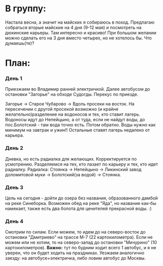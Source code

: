 # В группу:
Настала весна, а значит на майских я собираюсь в поход. Предлагаю собраться вторые майские на 4 дня (9-12 мая) и посмотреть на дюкинские карьеры. Там интересно и красиво! При большом желании можно сделать его на 3 дня вместо четырех, но не хотелось бы. Что думаешь(те)?


# План:

### День 1

Приезжаем во Владимир ранней электричкой. Далее автобусом до остановки "Загорье" на обходе Судогды. Перекус по приезде.

Загорье -> Старое Чубарово -> Вдоль просеки на восток. На пересечении с другой просекой возможно (и крайне желательно)разделение на водоносов и тех, кто ставит лагерь.
Водоносы идут до Непейцыно, а от туда, если не найдут воды, до пос.Болотский - там вода точно есть. Потом обратно. Воды нужно как минимум на завтрак и ужин!!
Остальные ставят лагерь недалеко от карьера.

### День 2
Дневка, но есть радиалка для желающих. Корректируется по усмотрению.
Разделяемся на тех, кто лазает по карьеру и тех, кто идет радиалку.
Радиалка: Стоянка -> Непейцыно -> Ликинский завод доломитовой муки -> Болотский(за водой) -> Стоянка.

### День 3
Цель на сегодня - дойти до озера без названия, образованного дамбой на реке Синеборка. Возможен обед на реке "Яда", но название как-бы намекает, также есть два болота для ценителей прекрасной воды. :)

### День 4
Смотрим по силам.
Если можем, то идем до на северо-восток до остановки "Дмитриево" на трассе М-7 (22 картокилометра). 
Если не можем или не хотим, то на северо-запад до остановки "Мичурино" (10 картокилометров). **Важно:** тут по будним ходит всего 1 автобус, и я не уверен, что он будет ходить на праздниках.
Уезжаем аналогично заезду: на автобусе+электричка, либо ловим автобус до Москвы.

